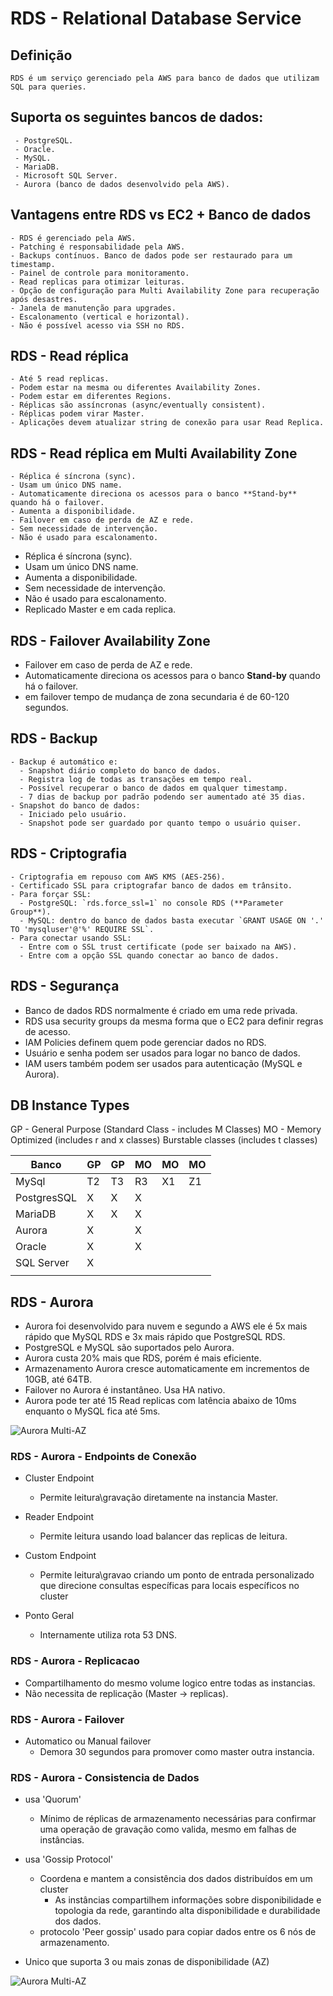 # RDS - Relational Database Service

## Definição
    RDS é um serviço gerenciado pela AWS para banco de dados que utilizam SQL para queries.

## Suporta os seguintes bancos de dados:
     - PostgreSQL.
     - Oracle.
     - MySQL.
     - MariaDB.
     - Microsoft SQL Server.
     - Aurora (banco de dados desenvolvido pela AWS).  

## Vantagens entre RDS vs EC2 + Banco de dados
    - RDS é gerenciado pela AWS.
    - Patching é responsabilidade pela AWS.
    - Backups contínuos. Banco de dados pode ser restaurado para um timestamp.
    - Painel de controle para monitoramento.
    - Read replicas para otimizar leituras.
    - Opção de configuração para Multi Availability Zone para recuperação após desastres.
    - Janela de manutenção para upgrades.
    - Escalonamento (vertical e horizontal).
    - Não é possível acesso via SSH no RDS.

## RDS - Read réplica
    - Até 5 read replicas.
    - Podem estar na mesma ou diferentes Availability Zones.
    - Podem estar em diferentes Regions.
    - Réplicas são assíncronas (async/eventually consistent).
    - Réplicas podem virar Master.
    - Aplicações devem atualizar string de conexão para usar Read Replica.

## RDS - Read réplica em Multi Availability Zone
    - Réplica é síncrona (sync).
    - Usam um único DNS name.
    - Automaticamente direciona os acessos para o banco **Stand-by** quando há o failover.
    - Aumenta a disponibilidade.
    - Failover em caso de perda de AZ e rede.
    - Sem necessidade de intervenção.
    - Não é usado para escalonamento.

- Réplica é síncrona (sync).
- Usam um único DNS name.
- Aumenta a disponibilidade.
- Sem necessidade de intervenção.
- Não é usado para escalonamento.
- Replicado Master e em cada replica.

## RDS - Failover Availability Zone
- Failover em caso de perda de AZ e rede.
- Automaticamente direciona os acessos para o banco **Stand-by** quando há o failover.
- em failover tempo de mudança de zona secundaria é de 60-120 segundos.

## RDS - Backup

    - Backup é automático e:
      - Snapshot diário completo do banco de dados.
      - Registra log de todas as transações em tempo real.
      - Possível recuperar o banco de dados em qualquer timestamp.
      - 7 dias de backup por padrão podendo ser aumentado até 35 dias.
    - Snapshot do banco de dados:
      - Iniciado pelo usuário.
      - Snapshot pode ser guardado por quanto tempo o usuário quiser.

## RDS - Criptografia

    - Criptografia em repouso com AWS KMS (AES-256).
    - Certificado SSL para criptografar banco de dados em trânsito.
    - Para forçar SSL:
      - PostgreSQL: `rds.force_ssl=1` no console RDS (**Parameter Group**).
      - MySQL: dentro do banco de dados basta executar `GRANT USAGE ON '.' TO 'mysqluser'@'%' REQUIRE SSL`.
    - Para conectar usando SSL:
      - Entre com o SSL trust certificate (pode ser baixado na AWS).
      - Entre com a opção SSL quando conectar ao banco de dados.

## RDS - Segurança

- Banco de dados RDS normalmente é criado em uma rede privada.
- RDS usa security groups da mesma forma que o EC2 para definir regras de acesso.
- IAM Policies definem quem pode gerenciar dados no RDS.
- Usuário e senha podem ser usados para logar no banco de dados.
- IAM users também podem ser usados para autenticação (MySQL e Aurora).

## DB Instance Types

GP - General Purpose (Standard Class - includes M Classes)
MO - Memory Optimized (includes r and x classes)
Burstable classes (includes t classes)


| Banco       | GP  | GP  | MO  | MO  | MO  |
| ----------- | --- | --- | --- | --- | --- |
| MySql       | T2  | T3  | R3  | X1  | Z1  |
| PostgresSQL | X   | X   | X   |     |     |
| MariaDB     | X   | X   | X   |     |     |
| Aurora      | X   |     | X   |     |     |
| Oracle      | X   |     | X   |     |     |
| SQL Server  | X   |     |     |     |     |
|             |     |     |     |     |     |


## RDS - Aurora

- Aurora foi desenvolvido para nuvem e segundo a AWS ele é 5x mais rápido que MySQL RDS e 3x mais rápido que PostgreSQL RDS.
- PostgreSQL e MySQL são suportados pelo Aurora. 
- Aurora custa 20% mais que RDS, porém é mais eficiente.
- Armazenamento Aurora cresce automaticamente em incrementos de 10GB, até 64TB.
- Failover no Aurora é instantâneo. Usa HA nativo.
- Aurora pode ter até 15 Read replicas com latência abaixo de 10ms enquanto o MySQL fica até 5ms.

![Aurora Multi-AZ](/AWS-CertifiedDeveloper-Notes/docs/assets/AuroraMulti-AZ.png)

### RDS - Aurora - Endpoints de Conexão
 - Cluster Endpoint
   - Permite leitura\gravação diretamente na instancia Master.
 - Reader Endpoint
   - Permite leitura usando load balancer das replicas de leitura.
 - Custom Endpoint
   - Permite leitura\gravao criando um ponto de entrada personalizado que direcione consultas específicas para locais específicos no cluster

 - Ponto Geral
   - Internamente utiliza rota 53 DNS.

### RDS - Aurora - Replicacao
- Compartilhamento do mesmo volume logico entre todas as instancias.
- Não necessita de replicação (Master -> replicas).

### RDS - Aurora - Failover
- Automatico ou Manual failover 
   - Demora 30 segundos para promover como master outra instancia.

### RDS - Aurora - Consistencia de Dados
- usa 'Quorum'
   - Mínimo de réplicas de armazenamento necessárias para confirmar uma operação de gravação como valida, mesmo em falhas de instâncias.

- usa 'Gossip Protocol' 
   - Coordena e mantem a consistência dos dados distribuídos em um cluster
     - As instâncias compartilhem informações sobre disponibilidade e topologia da rede, garantindo alta disponibilidade e durabilidade dos dados.
   - protocolo 'Peer gossip' usado para copiar dados entre os 6 nós de armazenamento. 

- Unico que suporta 3 ou mais zonas de disponibilidade (AZ)

![Aurora Multi-AZ](/AWS-CertifiedDeveloper-Notes/docs/assets/AuroraDataConsistency.png)


